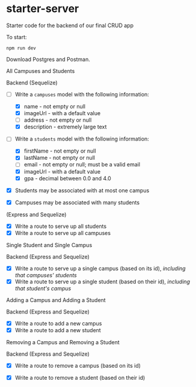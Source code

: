 # starter-server

Starter code for the backend of our final CRUD app

To start:

`npm run dev`

Download Postgres and Postman. 

All Campuses and Students

Backend (Sequelize)
- [ ] Write a `campuses` model with the following information:
  - [x] name - not empty or null
  - [x] imageUrl - with a default value
  - [ ] address - not empty or null
  - [x] description - extremely large text

- [ ] Write a `students` model with the following information:
  - [x] firstName - not empty or null
  - [x] lastName - not empty or null
  - [ ] email - not empty or null; must be a valid email
  - [x] imageUrl - with a default value
  - [x] gpa - decimal between 0.0 and 4.0

- [x] Students may be associated with at most one campus
- [x] Campuses may be associated with many students


(Express and Sequelize)
- [x] Write a route to serve up all students
- [x] Write a route to serve up all campuses

Single Student and Single Campus 

Backend (Express and Sequelize)
- [x] Write a route to serve up a single campus (based on its id), _including that campuses' students_
- [x] Write a route to serve up a single student (based on their id), _including that student's campus_

Adding a Campus and Adding a Student 

Backend (Express and Sequelize)
- [x] Write a route to add a new campus
- [x] Write a route to add a new student

Removing a Campus and Removing a Student 

Backend (Express and Sequelize)
- [x] Write a route to remove a campus (based on its id)
- [x] Write a route to remove a student (based on their id)


